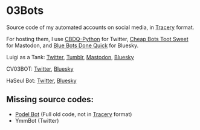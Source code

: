 # 03Bots
Source code of my automated accounts on social media, in [Tracery](https://github.com/galaxykate/tracery) format.

For hosting them, I use [CBDQ-Python](https://github.com/GuglioIsStupid/CBDQ-Python) for Twitter, [Cheap Bots Toot Sweet](https://cheapbotstootsweet.com) for Mastodon, and [Blue Bots Done Quick](https://bluebotsdonequick.com) for Bluesky.

Luigi as a Tank: [Twitter](https://twitter.com/luigiasatank), [Tumblr](https://luigiasatank.tumblr.com), [Mastodon](https://mas.to/@luigiasatank), [Bluesky](https://bsky.app/profile/luigiasatank.bsky.social)

CV03BOT: [Twitter](https://twitter.com/CV03BOT), [Bluesky](https://bsky.app/profile/lukamegurine.bsky.social)

HaSeul Bot: [Twitter](https://twitter.com/HaSeulBot), [Bluesky](https://bsky.app/profile/haseul.bluesky.bot)

## Missing source codes:
- [Podel Bot](https://twitter.com/Podel_bot) (Full old code, not in [Tracery](https://github.com/galaxykate/tracery) format)
- YmmBot (Twitter)
